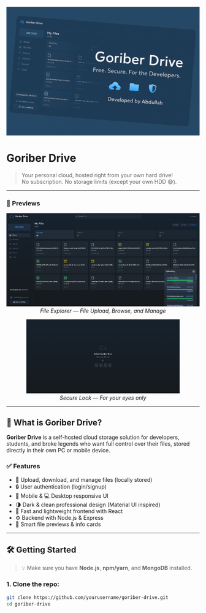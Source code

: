 <p align="center">
  <img src="https://raw.githubusercontent.com/abdullah-al-mridul/goriber-drive/refs/heads/main/public/img/20250706_1717_Goriber%20Drive%20Banner_remix_01jzfq4e8yeceay755vprya5ky.png" alt="Goriber Drive Banner" width="800"/>
</p>

# Goriber Drive

> Your personal cloud, hosted right from your own hard drive!  
> No subscription. No storage limits (except your own HDD 😅).

---

### 📸 Previews

<p align="center">
  <img src="https://raw.githubusercontent.com/abdullah-al-mridul/goriber-drive/refs/heads/main/public/img/goriber-drive-banner.png" alt="Goriber Drive Homepage" width="800"/>
  <br/><em>File Explorer — File Upload, Browse, and Manage</em>
</p>

<p align="center">
  <img src="https://raw.githubusercontent.com/abdullah-al-mridul/goriber-drive/refs/heads/main/public/img/lock-screen.png" alt="Goriber Drive Login Page" width="400"/>
  <br/><em>Secure Lock — For your eyes only</em>
</p>

---

## 🚀 What is Goriber Drive?

**Goriber Drive** is a self-hosted cloud storage solution for developers, students, and broke legends who want full control over their files, stored directly in their own PC or mobile device.

### ✅ Features

- 📁 Upload, download, and manage files (locally stored)
- 🔒 User authentication (login/signup)
- 📱 Mobile & 💻 Desktop responsive UI
- 🌗 Dark & clean professional design (Material UI inspired)
- 🚀 Fast and lightweight frontend with React
- ⚙️ Backend with Node.js & Express
- 🧠 Smart file previews & info cards

---

## 🛠️ Getting Started

> 💡 Make sure you have **Node.js**, **npm/yarn**, and **MongoDB** installed.

### 1. Clone the repo:

```bash
git clone https://github.com/yourusername/goriber-drive.git
cd goriber-drive
```
